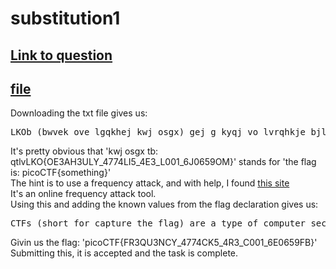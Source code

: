# substitution1
## [Link to question](https://play.picoctf.org/practice/challenge/308?page=1&search=substitution)
## [file](https://artifacts.picoctf.net/c/183/message.txt)
Downloading the txt file gives us:
<pre>
LKOb (bwvek ove lgqkhej kwj osgx) gej g kyqj vo lvrqhkje bjlhetky lvrqjktktvu. Lvukjbkgukb gej qejbjukjz dtkw g bjk vo lwgssjuxjb dwtlw kjbk kwjte lejgktftky, kjlwutlgs (guz xvvxstux) bitssb, guz qevmsjr-bvsftux gmtstky. Lwgssjuxjb hbhgssy lvfje g uhrmje vo lgkjxvetjb, guz dwju bvsfjz, jglw ytjszb g bketux (lgssjz g osgx) dwtlw tb bhmrtkkjz kv gu vustuj blvetux bjeftlj. LKOb gej g xejgk dgy kv sjgeu g dtzj geegy vo lvrqhkje bjlhetky bitssb tu g bgoj, sjxgs juftevurjuk, guz gej wvbkjz guz qsgyjz my rguy bjlhetky xevhqb gevhuz kwj dvesz ove ohu guz qeglktlj. Ove kwtb qevmsjr, kwj osgx tb: qtlvLKO{OE3AH3ULY_4774LI5_4E3_L001_6J0659OM}
</pre>
It's pretty obvious that 'kwj osgx tb: qtlvLKO{OE3AH3ULY_4774LI5_4E3_L001_6J0659OM}' stands for 'the flag is: picoCTF{something}'<br>
The hint is to use a frequency attack, and with help, I found [this site](https://www.quipqiup.com/)<br>
It's an online frequency attack tool.<br>
Using this and adding the known values from the flag declaration gives us:
<pre>
CTFs (short for capture the flag) are a type of computer security competition. Contestants are presented with a set of challenges which test their creativity, technical (and googling) skills, and problem-solving ability. Challenges usually cover a number of categories, and when solved, each yields a string (called a flag) which is submitted to an online scoring service. CTFs are a great way to learn a wide array of computer security skills in a safe, legal environment, and are hosted and played by many security groups around the world for fun and practice. For this problem, the flag is: picoCTF{FR3QU3NCY_4774CK5_4R3_C001_6E0659FB}
</pre>
Givin us the flag: 'picoCTF{FR3QU3NCY_4774CK5_4R3_C001_6E0659FB}'<br>
Submitting this, it is accepted and the task is complete.<br>
